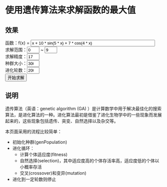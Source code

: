 # 使用遗传算法来求解函数的最大值

## 效果

<div>
    <label>函数：f(x) = <input id=func value="x + 10 * sin(5 * x) + 7 * cos(4 * x)" style="width: 30em" /></label>
    <br/>
    <label>
        求解范围：<input type=number id=min value=0 style="width: 3em" />
    </label> ~ <input type=number id=max value=9 style="width: 3em" />
    <br/>
    <label>
        求解精度：<input type=number id=length value=17 style="width: 3em" />
    </label>
    <br/>
    <label>
        种群大小：<input type=number id=count value=300 style="width: 3em" />
    </label>
    <br/>
    <label>
        进化轮数：<input type=number id=evolves value=200 style="width: 3em" />
    </label>
    <br/>
    <button id=go type=button>开始求解</button>
    <div id=histories></div>
</div>

## 说明

遗传算法（英语：genetic algorithm (GA) ）是计算数学中用于解决最佳化的搜索算法，是进化算法的一种。进化算法最初是借鉴了进化生物学中的一些现象而发展起来的，这些现象包括遗传、突变、自然选择以及杂交等。

本页面采用的流程比较简单：

- 初始化种群(genPopulation)
- 进化循环：
    - 计算个体适应度(fitness)
    - 自然选择(selection)，其中适应度高的个体存活率高，适应度低的个体以小概率存活
    - 交叉(crossover)和变异(mutation)
- 进化到一定轮数则停止

